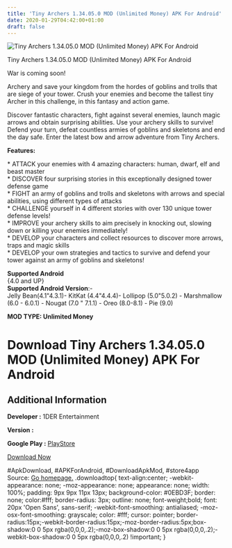 ```yaml
---
title: 'Tiny Archers 1.34.05.0 MOD (Unlimited Money) APK For Android'
date: 2020-01-29T04:42:00+01:00
draft: false
---
```


![Tiny Archers 1.34.05.0 MOD (Unlimited Money) APK For Android](https://i2.wp.com/apkhome.net/wp-content/uploads/2020/01/Tiny-Archers-1.34.05.0-MOD-Unlimited-Money.png "Tiny Archers 1.34.05.0 MOD (Unlimited Money) APK For Android")

  

Tiny Archers 1.34.05.0 MOD (Unlimited Money) APK For Android

War is coming soon!

Archery and save your kingdom from the hordes of goblins and trolls that are siege of your tower. Crush your enemies and become the tallest tiny Archer in this challenge, in this fantasy and action game.

Discover fantastic characters, fight against several enemies, launch magic arrows and obtain surprising abilities. Use your archery skills to survive! Defend your turn, defeat countless armies of goblins and skeletons and end the day safe. Enter the latest bow and arrow adventure from Tiny Archers.

**Features:**

\* ATTACK your enemies with 4 amazing characters: human, dwarf, elf and beast master  
\* DISCOVER four surprising stories in this exceptionally designed tower defense game  
\* FIGHT an army of goblins and trolls and skeletons with arrows and special abilities, using different types of attacks  
\* CHALLENGE yourself in 4 different stories with over 130 unique tower defense levels!  
\* IMPROVE your archery skills to aim precisely in knocking out, slowing down or killing your enemies immediately!  
\* DEVELOP your characters and collect resources to discover more arrows, traps and magic skills  
\* DEVELOP your own strategies and tactics to survive and defend your tower against an army of goblins and skeletons!

**Supported Android**  
{4.0 and UP}  
**Supported Android Version**:-  
Jelly Bean(4.1"4.3.1)- KitKat (4.4"4.4.4)- Lollipop (5.0"5.0.2) - Marshmallow (6.0 - 6.0.1) - Nougat (7.0 " 7.1.1) - Oreo (8.0-8.1) - Pie (9.0)

**MOD TYPE: Unlimited Money**

Download Tiny Archers 1.34.05.0 MOD (Unlimited Money) APK For Android
=====================================================================

Additional Information
----------------------

**Developer :** 1DER Entertainment

**Version :**

**Google Play :** [PlayStore](https://play.google.com/store/apps/details?id=com.OsOs.TinyArchers)

  

[Download Now](https://store4app.co/post/tiny-archers-1-34-05-0-mod-unlimited-money-apk-for-android_1580234806)

  
#ApkDownload, #APKForAndroid, #DownloadApkMod, #store4app  
Source: [Go homepage.](https://store4app.co/post/tiny-archers-1-34-05-0-mod-unlimited-money-apk-for-android_1580234806) .downloadtop{ text-align:center; -webkit-appearance: none; -moz-appearance: none; appearance: none; width: 100%; padding: 9px 9px 11px 13px; background-color: #0EBD3F; border: none; color:#fff; border-radius: 3px; outline: none; font-weight;bold; font: 20px 'Open Sans', sans-serif; -webkit-font-smoothing: antialiased; -moz-osx-font-smoothing: grayscale; color: #fff; cursor: pointer; border-radius:15px;-webkit-border-radius:15px;-moz-border-radius:5px;box-shadow:0 0 5px rgba(0,0,0,.2);-moz-box-shadow:0 0 5px rgba(0,0,0,.2);-webkit-box-shadow:0 0 5px rgba(0,0,0,.2) !important; }